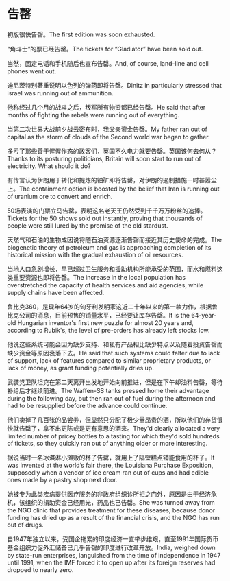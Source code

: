 # 告罄

<p><span class="chinese">初版很快告罄。</span><span class="english">The first edition was soon exhausted.</span></p>

<p><span class="chinese">“角斗士”的票已经告罄。</span><span class="english">The tickets for “Gladiator” have been sold out.</span></p>

<p><span class="chinese">当然，固定电话和手机随后也宣布告罄。</span><span class="english">And, of course, land-line and cell phones went out.</span></p>

<p><span class="chinese">迪尼茨特别著重说明以色列的弹药即将告罄。</span><span class="english">Dinitz in particularly stressed that israel was running out of ammunition.</span></p>

<p><span class="chinese">他称经过几个月的战斗之后，叛军所有物资都已经告罄。</span><span class="english">He said that after months of fighting the rebels were running out of everything.</span></p>

<p><span class="chinese">当第二次世界大战前夕战云密布时，我父亲资金告罄。</span><span class="english">My father ran out of capital as the storm of clouds of the Second world war began to gather.</span></p>

<p><span class="chinese">多亏了那些善于惺惺作态的政客们，英国不久电力就要告罄。英国该何去何从？</span><span class="english">Thanks to its posturing politicians, Britain will soon start to run out of electricity. What should it do?</span></p>

<p><span class="chinese">有传言认为伊朗用于转化和提炼的铀矿即将告罄，对伊朗的遏制措施一时甚嚣尘上。</span><span class="english">The containment option is boosted by the belief that Iran is running out of uranium ore to convert and enrich.</span></p>

<p><span class="chinese">50场表演的门票立马告罄，表明这名老天王仍然受到千千万万粉丝的追捧。</span><span class="english">Tickets for the 50 shows sold out instantly, proving that thousands of people were still lured by the promise of the old stardust.</span></p>

<p><span class="chinese">天然气和石油的生物成因说将随石油资源逐渐告罄而接近其历史使命的完成。</span><span class="english">The biogenetic theory of petroleum and gas is approaching completion of its historical mission with the gradual exhaustion of oil resources.</span></p>

<p><span class="chinese">当地人口急剧增长，早已超过卫生服务和援助机构所能承受的范围，而水和燃料这类重要资源也即将告罄。</span><span class="english">The increase in the local population has overstretched the capacity of health services and aid agencies, while supply chains have been affected.</span></p>

<p><span class="chinese">鲁比克360，是现年64岁的匈牙利发明家这近二十年以来的第一款力作，根据鲁比克公司的消息，目前预售的销量水平，已经要让库存告罄。</span><span class="english">It is the 64-year-old Hungarian inventor's first new puzzle for almost 20 years and, according to Rubik's, the level of pre-orders has already left stocks low.</span></p>

<p><span class="chinese">他说这些系统可能会因为缺少支持、和私有产品相比缺少特点以及随着投资告罄而缺少资金等原因衰落下去。</span><span class="english">He said that such systems could falter due to lack of support, lack of features compared to similar proprietary products, or lack of money, as grant funding potentially dries up.</span></p>

<p><span class="chinese">武装党卫队坦克在第二天离开出发地开始向前推进，但是在下午却油料告罄，等待补给后才继续前进。</span><span class="english">The Waffen-SS tanks pressed home their advantage during the following day, but then ran out of fuel during the afternoon and had to be resupplied before the advance could continue.</span></p>

<p><span class="chinese">他们卖掉了几百张的品尝券，但显然只分配了极少量昂贵的酒，所以他们的存货很快就告罄了，拿不出更陈或是更有意思的酒来。</span><span class="english">They'd clearly allocated a very limited number of pricey bottles to a tasting for which they'd sold hundreds of tickets, so they quickly ran out of anything older or more interesting.</span></p>

<p><span class="chinese">据说当时一名冰淇淋小摊贩的杯子告罄，就用上了隔壁糕点铺能食用的杯子。</span><span class="english">It was invented at the world’s fair there, the Louisiana Purchase Exposition, supposedly when a vendor of ice cream ran out of cups and had edible ones made by a pastry shop next door.</span></p>

<p><span class="chinese">她被专为此类疾病提供医疗服务的非政府组织诊所拒之门外，原因是由于经济危机，该组织的捐助资金已经用光，药品也已告罄。</span><span class="english">She was turned away from the NGO clinic that provides treatment for these diseases, because donor funding has dried up as a result of the financial crisis, and the NGO has run out of drugs.</span></p>

<p><span class="chinese">自1947年独立以来，受国企拖累的印度经济一直举步维艰，直至1991年国际货币基金组织力促外汇储备已几乎告罄的印度进行改革开放。</span><span class="english">India, weighed down by state-run enterprises, languished from the time of independence in 1947 until 1991, when the IMF forced it to open up after its foreign reserves had dropped to nearly zero.</span></p>

